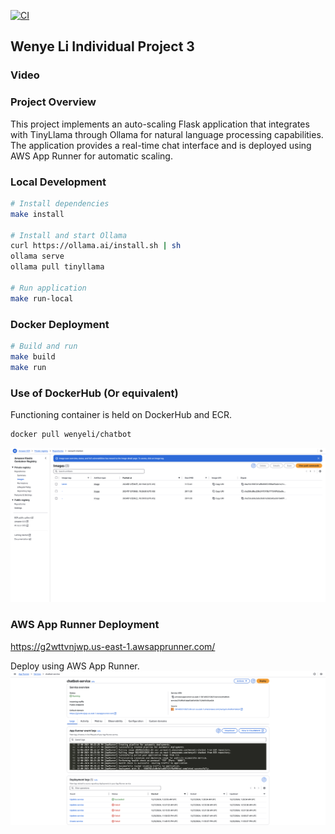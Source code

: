 [![CI](https://github.com/nogibjj/Wenye_Li_Individual_Project_3/actions/workflows/cicd.yml/badge.svg)](https://github.com/nogibjj/Wenye_Li_Individual_Project_3/actions/workflows/cicd.yml)

## Wenye Li Individual Project 3

### Video

### Project Overview

This project implements an auto-scaling Flask application that integrates with TinyLlama through Ollama for natural language processing capabilities. The application provides a real-time chat interface and is deployed using AWS App Runner for automatic scaling.

### Local Development

```bash
# Install dependencies
make install

# Install and start Ollama
curl https://ollama.ai/install.sh | sh
ollama serve
ollama pull tinyllama

# Run application
make run-local
```

### Docker Deployment

```bash
# Build and run
make build
make run
```

### Use of DockerHub (Or equivalent)

Functioning container is held on DockerHub and ECR.

```bash
docker pull wenyeli/chatbot
```

![ECR](ECR.png)

### AWS App Runner Deployment

https://g2wttvnjwp.us-east-1.awsapprunner.com/

Deploy using AWS App Runner.
![runner](runner.png)
